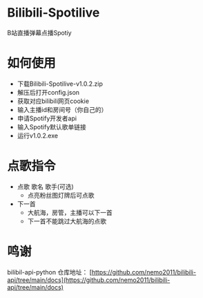 # Bilibili-Spotilive
B站直播弹幕点播Spotiy

# 如何使用

- 下载Bilibili-Spotilive-v1.0.2.zip
- 解压后打开config.json
- 获取对应bilibili网页cookie
- 输入主播id和房间号（你自己的）
- 申请Spotify开发者api
- 输入Spotify默认歌单链接
- 运行v1.0.2.exe

# 点歌指令
- 点歌 歌名 歌手(可选)
  - 点亮粉丝图灯牌后可点歌
- 下一首
  - 大航海，房管，主播可以下一首
  - 下一首不能跳过大航海的点歌

# 鸣谢
bilibil-api-python
仓库地址：
[https://github.com/nemo2011/bilibili-api/tree/main/docs](https://github.com/nemo2011/bilibili-api/tree/main/docs)
